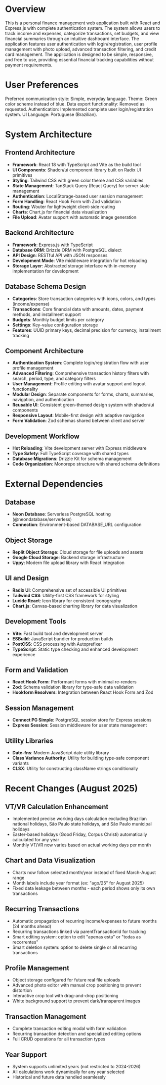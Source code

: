 # Overview

This is a personal finance management web application built with React and Express.js with complete authentication system. The system allows users to track income and expenses, categorize transactions, set budgets, and view financial summaries through an intuitive dashboard interface. The application features user authentication with login/registration, user profile management with photo upload, advanced transaction filtering, and credit card management. The application is designed to be simple, responsive, and free to use, providing essential financial tracking capabilities without payment requirements.

# User Preferences

Preferred communication style: Simple, everyday language.
Theme: Green color scheme instead of blue.
Data export functionality: Removed as requested.
Authentication: Implemented complete user login/registration system.
UI Language: Portuguese (Brazilian).

# System Architecture

## Frontend Architecture
- **Framework**: React 18 with TypeScript and Vite as the build tool
- **UI Components**: Shadcn/ui component library built on Radix UI primitives
- **Styling**: Tailwind CSS with green color theme and CSS variables
- **State Management**: TanStack Query (React Query) for server state management
- **Authentication**: LocalStorage-based user session management
- **Form Handling**: React Hook Form with Zod validation
- **Routing**: Wouter for lightweight client-side routing
- **Charts**: Chart.js for financial data visualization
- **File Upload**: Avatar support with automatic image generation

## Backend Architecture
- **Framework**: Express.js with TypeScript
- **Database ORM**: Drizzle ORM with PostgreSQL dialect
- **API Design**: RESTful API with JSON responses
- **Development Mode**: Vite middleware integration for hot reloading
- **Storage Layer**: Abstracted storage interface with in-memory implementation for development

## Database Schema Design
- **Categories**: Store transaction categories with icons, colors, and types (income/expense)
- **Transactions**: Core financial data with amounts, dates, payment methods, and installment support
- **Budgets**: Monthly budget limits per category
- **Settings**: Key-value configuration storage
- **Features**: UUID primary keys, decimal precision for currency, installment tracking

## Component Architecture
- **Authentication System**: Complete login/registration flow with user profile management
- **Advanced Filtering**: Comprehensive transaction history filters with search, period, type, and category filters
- **User Management**: Profile editing with avatar support and logout functionality
- **Modular Design**: Separate components for forms, charts, summaries, navigation, and authentication
- **Reusable UI**: Consistent green-themed design system with shadcn/ui components
- **Responsive Layout**: Mobile-first design with adaptive navigation
- **Form Validation**: Zod schemas shared between client and server

## Development Workflow
- **Hot Reloading**: Vite development server with Express middleware
- **Type Safety**: Full TypeScript coverage with shared types
- **Database Migrations**: Drizzle Kit for schema management
- **Code Organization**: Monorepo structure with shared schema definitions

# External Dependencies

## Database
- **Neon Database**: Serverless PostgreSQL hosting (@neondatabase/serverless)
- **Connection**: Environment-based DATABASE_URL configuration

## Object Storage
- **Replit Object Storage**: Cloud storage for file uploads and assets
- **Google Cloud Storage**: Backend storage infrastructure
- **Uppy**: Modern file upload library with React integration

## UI and Design
- **Radix UI**: Comprehensive set of accessible UI primitives
- **Tailwind CSS**: Utility-first CSS framework for styling
- **Lucide React**: Icon library for consistent iconography
- **Chart.js**: Canvas-based charting library for data visualization

## Development Tools
- **Vite**: Fast build tool and development server
- **ESBuild**: JavaScript bundler for production builds
- **PostCSS**: CSS processing with Autoprefixer
- **TypeScript**: Static type checking and enhanced development experience

## Form and Validation
- **React Hook Form**: Performant forms with minimal re-renders
- **Zod**: Schema validation library for type-safe data validation
- **Hookform Resolvers**: Integration between React Hook Form and Zod

## Session Management
- **Connect PG Simple**: PostgreSQL session store for Express sessions
- **Express Session**: Session middleware for user state management

## Utility Libraries
- **Date-fns**: Modern JavaScript date utility library
- **Class Variance Authority**: Utility for building type-safe component variants
- **CLSX**: Utility for constructing className strings conditionally

# Recent Changes (August 2025)

## VT/VR Calculation Enhancement
- Implemented precise working days calculation excluding Brazilian national holidays, São Paulo state holidays, and São Paulo municipal holidays
- Easter-based holidays (Good Friday, Corpus Christi) automatically calculated for any year
- Monthly VT/VR now varies based on actual working days per month

## Chart and Data Visualization
- Charts now follow selected month/year instead of fixed March-August range  
- Month labels include year format (ex: "ago/25" for August 2025)
- Fixed data leakage between months - each period shows only its own transactions

## Recurring Transactions
- Automatic propagation of recurring income/expenses to future months (24 months ahead)
- Recurring transactions linked via parentTransactionId for tracking
- Smart editing system: option to edit "apenas esta" or "todas as recorrentes"
- Smart deletion system: option to delete single or all recurring transactions

## Profile Management
- Object storage configured for future real file uploads
- Advanced photo editor with manual crop positioning to prevent distortion
- Interactive crop tool with drag-and-drop positioning
- White background support to prevent dark/transparent images

## Transaction Management
- Complete transaction editing modal with form validation
- Recurring transaction detection and specialized editing options
- Full CRUD operations for all transaction types

## Year Support
- System supports unlimited years (not restricted to 2024-2026)
- All calculations work dynamically for any year selected
- Historical and future data handled seamlessly
